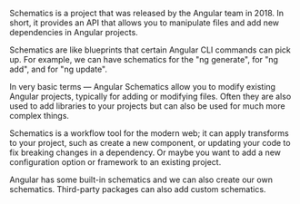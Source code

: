 Schematics is a project that was released by the Angular team in 2018. In short, it provides an API that allows you to manipulate files and add new dependencies in Angular projects.

Schematics are like blueprints that certain Angular CLI commands can pick up. For example, we can have schematics for the "ng generate", for "ng add", and for "ng update".

In very basic terms — Angular Schematics allow you to modify existing Angular projects, typically for adding or modifying files. Often they are also used to add libraries to your projects but can also be used for much more complex things.

Schematics is a workflow tool for the modern web; it can apply transforms to your project, such as create a new component, or updating your code to fix breaking changes in a dependency. Or maybe you want to add a new configuration option or framework to an existing project.

Angular has some built-in schematics and we can also create our own schematics. Third-party packages can also add custom schematics.